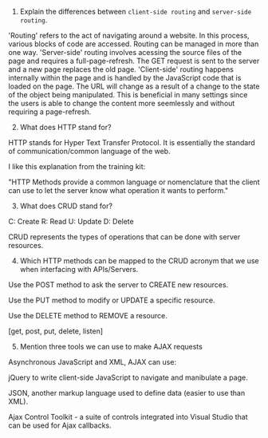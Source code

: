 1.  Explain the differences between `client-side routing` and `server-side routing`.

'Routing' refers to the act of navigating around a website. In this process, various blocks of code are accessed.  Routing can be managed in more than one way.  'Server-side' routing involves acessing the source files of the page and requires a full-page-refresh.  The GET request is sent to the server and a new page replaces the old page.  'Client-side' routing happens internally within the page and is handled by the JavaScript code that is loaded on the page.  The URL will change as a result of a change to the state of the object being manipulated.  This is beneficial in many settings since the users is able to change the content more seemlessly and without requiring a page-refresh. 


2.  What does HTTP stand for?

HTTP stands for Hyper Text Transfer Protocol.  It is essentially the standard of communication/common language of the web. 

I like this explanation from the training kit:

"HTTP Methods provide a common language or nomenclature that the client can use to let the server know what operation it wants to perform."


3.  What does CRUD stand for?

C: Create
R: Read
U: Update
D: Delete

CRUD represents the types of operations that can be done with server resources. 


4.  Which HTTP methods can be mapped to the CRUD acronym that we use when interfacing with APIs/Servers.

Use the POST method to ask the server to CREATE new resources. 

Use the PUT method to modify or UPDATE a specific resource. 

Use the DELETE method to REMOVE a resource. 

[get, post, put, delete, listen]

5.  Mention three tools we can use to make AJAX requests

Asynchronous JavaScript and XML, AJAX can use:

jQuery to write client-side JavaScript to navigate and manibulate a page.

JSON, another markup language used to define data (easier to use than XML).

Ajax Control Toolkit - a suite of controls integrated into Visual Studio that can be used for Ajax callbacks. 



